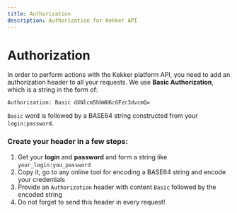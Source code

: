 ```yaml
---
title: Authorization
description: Authorization for Kekker API
---
```


# Authorization

In order to perform actions with the Kekker platform API, you need to add an authorization header to all your requests. 
We use **Basic Authorization**, which is a string in the form of:
```
Authorization: Basic dXNlcm5hbWU6cGFzc3dvcmQ=
```
`Basic` word is followed by a BASE64 string constructed from your `login:password`.
  
### Create your header in a few steps:
1. Get your **login** and **password** and form a string like `your_login:you_password`
2. Copy it, go to any online tool for encoding a BASE64 string and encode your credentials
3. Provide an `Authorization` header with content `Basic` followed by the encoded string
4. Do not forget to send this header in every request!

